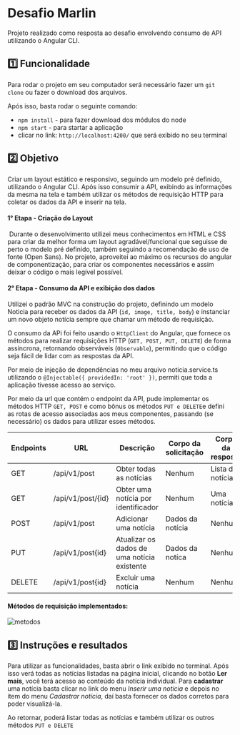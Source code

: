 
# Desafio Marlin

Projeto realizado como resposta ao desafio envolvendo consumo de API utilizando o Angular CLI. 

## 1️⃣​ Funcionalidade
Para rodar o projeto em seu computador será necessário fazer um `git clone` ou fazer o download dos arquivos.

Após isso, basta rodar o seguinte comando: 
- `npm install` - para fazer download dos módulos do node
- `npm start` - para startar a aplicação
- clicar no link: `http://localhost:4200/` que será exibido no seu terminal

## 2️⃣​ Objetivo
Criar um layout estático e responsivo, seguindo um modelo pré definido, utilizando o Angular CLI. Após isso consumir a API, exibindo as informações da mesma na tela e também utilizar os métodos de requisição HTTP para coletar os dados da API e inserir na tela. 

####  1° Etapa - Criação do Layout
​
Durante o desenvolvimento utilizei meus conhecimentos em HTML e CSS para criar da melhor forma um layout agradável/funcional que seguisse de perto o modelo pré definido, também seguindo a recomendação de uso de fonte (Open Sans). No projeto, aproveitei ao máximo os recursos do angular de componentização, para criar os componentes necessários e assim deixar o código o mais legível possível. 

#### 2° Etapa - Consumo da API e exibição dos dados
Utilizei o padrão MVC na construção do projeto, definindo um modelo Noticia para receber os dados da API (`id, image, title, body`) e instanciar um novo objeto notícia sempre que chamar um método de requisição.

O consumo da APi foi feito usando o `HttpClient` do Angular, que fornece os métodos para realizar requisições HTTP (`GET, POST, PUT, DELETE`) de forma assíncrona, retornando observáveis (`Observable`), permitindo que o código seja fácil de lidar com as respostas da API.

Por meio de injeção de dependências no meu arquivo noticia.service.ts utilizando o `@Injectable({ providedIn: 'root' })`, permiti que toda a aplicação tivesse acesso ao serviço. 

Por meio da url que contém o endpoint da API, pude implementar os métodos HTTP `GET, POST` e como bônus os métodos `PUT e DELETE`e defini as rotas de acesso associadas aos meus componentes, passando (se necessário) os dados para utilizar esses métodos.

Endpoints | URL               | Descrição                                       | Corpo da solicitação  | Corpo da resposta |
----------| ------------------| ------------------------------------------------|-----------------------|-------------------|
GET       | /api/v1/post      | Obter todas as notícias                         | Nenhum                | Lista de notícias |
GET       | /api/v1/post/{id} | Obter uma notícia por identificador             | Nenhum                | Uma notícia       |
POST      | /api/v1/post      | Adicionar uma notícia                           | Dados da notícia      | Nenhum            |
PUT       | /api/v1/post{id}  | Atualizar os dados de uma notícia existente     | Dados da notíca       | Nenhum            |
DELETE    | /api/v1/post{id}  | Excluir uma notícia                             | Nenhum                | Nenhum            |


#### Métodos de requisição implementados: 
![metodos](https://github.com/user-attachments/assets/3e088e43-d820-4a17-9a5f-d250e4b372ff)

## 3️⃣​ Instruções e resultados
Para utilizar as funcionalidades, basta abrir o link exibido no terminal. Após isso verá todas as notícias listadas na página inicial, clicando no botão **Ler mais**, você terá acesso ao conteúdo da notícia individual. 
Para **cadastrar** uma notícia basta clicar no link do menu _Inserir uma notícia_ e depois no item do menu _Cadastrar notícia_, daí basta fornecer os dados corretos para poder visualizá-la. 

Ao retornar, poderá listar todas as notícias e também utilizar os outros métodos `PUT e DELETE`




